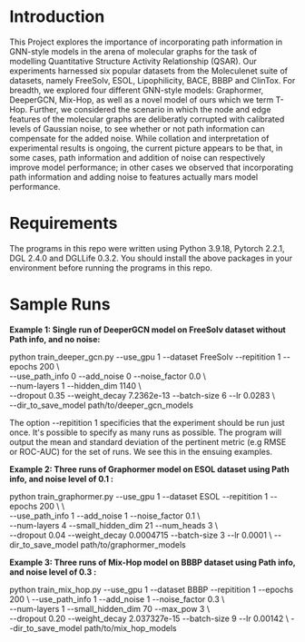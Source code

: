 # Introduction
This Project explores the importance of incorporating path information in GNN-style models in the arena of molecular graphs for the task of modelling Quantitative Structure Activity Relationship (QSAR). Our experiments harnessed six popular datasets from the Moleculenet suite of datasets, namely FreeSolv, ESOL, Lipophilicity, BACE, BBBP and ClinTox. For breadth, we explored four different GNN-style models: Graphormer, DeeperGCN, Mix-Hop, as well as a novel model of ours which we term T-Hop. Further, we considered the scenario in which the node and edge features of the molecular graphs are deliberatly corrupted with calibrated levels of Gaussian noise, to see whether or not path information can compensate for the added noise. While collation and interpretation of experimental results is ongoing, the current picture appears to be that, in some cases, path information and addition of noise can respectively improve model performance; in other cases we observed that incorporating path information and adding noise to features actually mars model performance.

# Requirements
The programs in this repo were written using Python 3.9.18, Pytorch 2.2.1, DGL 2.4.0 and DGLLife 0.3.2. You should install the above packages in your environment before running the programs in this repo.

# Sample Runs
**Example 1: Single run of DeeperGCN model on FreeSolv dataset without Path info, and no noise:** 

python train_deeper_gcn.py  --use_gpu 1 --dataset FreeSolv --repitition 1 --epochs 200 \\ \
--use_path_info 0  --add_noise 0 --noise_factor 0.0  \\ \
--num-layers 1 --hidden_dim 1140  \\ \
--dropout 0.35  --weight_decay 7.2362e-13  --batch-size 6  --lr 0.0283 \\ \
--dir_to_save_model path/to/deeper_gcn_models

The option --repitition 1 specificies that the experiment should be run just once. It's possible to specify as many runs as possible. The program will output the mean and standard deviation of the pertinent metric (e.g RMSE or ROC-AUC) for the set of runs. We see this in the ensuing examples.

**Example 2: Three runs of Graphormer model on ESOL dataset using Path info, and noise level of 0.1 :**

python train_graphormer.py  --use_gpu 1 --dataset ESOL --repitition 1 --epochs 200 \\ \      
--use_path_info 1  --add_noise 1 --noise_factor 0.1  \\ \
--num-layers 4  --small_hidden_dim 21  --num_heads 3  \\    
--dropout 0.04  --weight_decay 0.0004715  --batch-size 3 --lr 0.0001 \\
--dir_to_save_model path/to/graphormer_models               
                
**Example 3: Three runs of Mix-Hop model on BBBP dataset using Path info, and noise level of 0.3 :**

python train_mix_hop.py  --use_gpu 1 --dataset BBBP  --repitition 1 --epochs 200 \\ 
--use_path_info 1  --add_noise 1 --noise_factor 0.3  \\ \
--num-layers 1    --small_hidden_dim 70      --max_pow 3 \\    
--dropout 0.20              --weight_decay 2.037327e-15  --batch-size 9  --lr 0.00142 \\
--dir_to_save_model path/to/mix_hop_models               
                 






